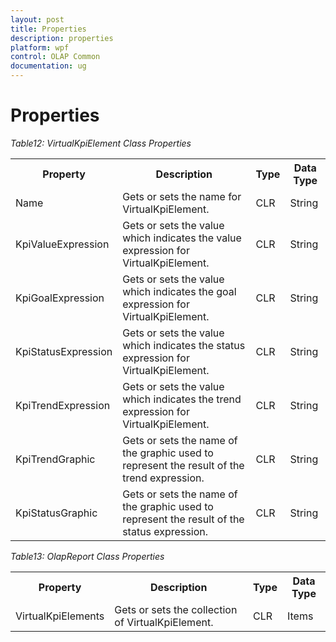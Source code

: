 ```yaml
---
layout: post
title: Properties
description: properties
platform: wpf
control: OLAP Common 
documentation: ug
---
```


# Properties

_Table12: VirtualKpiElement Class Properties_

<table>
<tr>
<th>
Property</th><th>
Description</th><th>
Type</th><th>
Data Type</th></tr>
<tr>
<td>
Name</td><td>
Gets or sets the name for VirtualKpiElement.</td><td>
CLR</td><td>
String</td></tr>
<tr>
<td>
KpiValueExpression</td><td>
Gets or sets the value which indicates the value expression for VirtualKpiElement.</td><td>
CLR</td><td>
String</td></tr>
<tr>
<td>
KpiGoalExpression</td><td>
Gets or sets the value which indicates the goal expression for VirtualKpiElement.</td><td>
CLR</td><td>
String</td></tr>
<tr>
<td>
KpiStatusExpression</td><td>
Gets or sets the value which indicates the status expression for VirtualKpiElement.</td><td>
CLR</td><td>
String</td></tr>
<tr>
<td>
KpiTrendExpression</td><td>
Gets or sets the value which indicates the trend expression for VirtualKpiElement.</td><td>
CLR</td><td>
String</td></tr>
<tr>
<td>
KpiTrendGraphic</td><td>
Gets or sets the name of the graphic used to represent the result of the trend expression.</td><td>
CLR</td><td>
String</td></tr>
<tr>
<td>
KpiStatusGraphic</td><td>
Gets or sets the name of the graphic used to represent the result of the status expression.</td><td>
CLR</td><td>
String</td></tr>
</table>


_Table13: OlapReport Class Properties_

<table>
<tr>
<th>
Property</th><th>
Description</th><th>
Type</th><th>
Data Type</th></tr>
<tr>
<td>
VirtualKpiElements</td><td>
Gets or sets the collection of VirtualKpiElement.</td><td>
CLR</td><td>
Items</td></tr>
</table>


